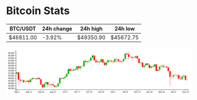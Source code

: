 # Bitcoin Stats

BTC/USDT|24h change|24h high|24h low|
|---|---|---|---|
|$46811.00|-3.92%|$49350.90|$45672.75|

<img src="./chart.svg">
